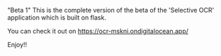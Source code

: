 "Beta 1"
This is the complete version of the beta of the 'Selective OCR' application which is built on flask.

You can check it out on https://ocr-mskni.ondigitalocean.app/

Enjoy!!
